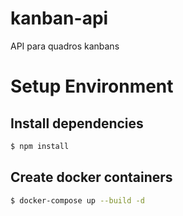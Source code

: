 # kanban-api
API para quadros kanbans

# Setup Environment
## Install dependencies
```bash
$ npm install
```

## Create docker containers
```bash
$ docker-compose up --build -d
```
